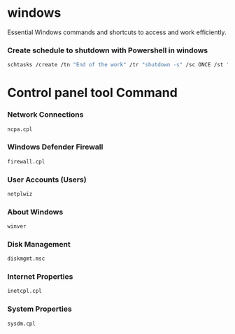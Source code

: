 # windows
Essential Windows commands and shortcuts to access and work efficiently.

### Create schedule to shutdown with Powershell in windows
```bash
schtasks /create /tn "End of the work" /tr "shutdown -s" /sc ONCE /st "17:15:00"
```

# Control panel tool Command
### Network Connections
```bash
ncpa.cpl
```
### Windows Defender Firewall
```bash
firewall.cpl
```
### User Accounts (Users)
```bash
netplwiz
```
### About Windows
```bash
winver
```
### Disk Management
```bash
diskmgmt.msc
```
### Internet Properties
```bash
inetcpl.cpl
```
### System Properties
```bash
sysdm.cpl
```

